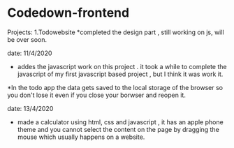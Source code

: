 # Codedown-frontend

Projects: 
1.Todowebsite
  *completed the design part , still working on js, will be over soon.
  
date: 11/4/2020
  * addes the javascript work on this project . it took a while to complete 
  the javascript of my first javascript based project , but I think 
  it was work it. 

  *In the todo app the data gets saved to the local storage of the 
  browser so you don't lose it even if you close your borwser and 
  reopen it.

date: 13/4/2020 

 * made a calculator using html, css and javascript , it has an apple phone 
   theme and you cannot select the content on the page by dragging the mouse
   which usually happens on a website. 

